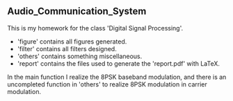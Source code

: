 ## Audio_Communication_System

This is my homework for the class 'Digital Signal Processing'.

* 'figure' contains all figures generated.
* 'filter' contains all filters designed.
* 'others' contains something miscellaneous.
* 'report' contains the files used to generate the 'report.pdf' with LaTeX.



In the main function I realize the 8PSK baseband modulation, and there is an uncompleted function in 'others' to realize 8PSK modulation in carrier modulation.